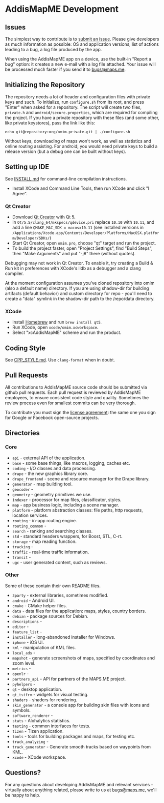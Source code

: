 # AddisMapME Development

## Issues

The simplest way to contribute is to [submit an issue](https://github.com/mapsme/omim/issues).
Please give developers as much information as possible: OS and application versions,
list of actions leading to a bug, a log file produced by the app.

When using the AddisMapME app on a device, use the built-in "Report a bug" option:
it creates a new e-mail with a log file attached. Your issue will be processed much
faster if you send it to bugs@maps.me.

## Initializing the Repository

The repository needs a lot of header and configuration files with private keys and such.
To initialize, run `configure.sh` from its root, and press "Enter" when asked for a
repository. The script will create two files, `private.h` and `android/secure.properties`,
which are required for compiling the project. If you have a private repository with
these files (and some other, like private keystores), pass the link like this:

    echo git@repository:org/omim-private.git | ./configure.sh

Without keys, downloading of maps won't work, as well as statistics and online routing
assisting. For android, you would need private keys to build a release version (but
a debug one can be built without keys).

## Setting up IDE

See [INSTALL.md](INSTALL.md) for command-line compilation instructions.

* Install XCode and Command Line Tools, then run XCode and click "I Agree".

### Qt Creator

* Download [Qt Creator](http://www.qt.io/download-open-source/) with Qt 5.
* In `Qt/5.5/clang_64/mkspecs/qdevice.pri` replace `10.10` with `10.11`, and
    add a line `QMAKE_MAC_SDK = macosx10.11` (see installed versions in
    `/Applications/Xcode.app/Contents/Developer/Platforms/MacOSX.platform/Developer/SDKs/`)
* Start Qt Creator, open `omim.pro`, choose "qt" target and run the project.
* To build the project faster, open "Project Settings", find "Build Steps", then
    "Make Arguments" and put "-j8" there (without quotes).

Debugging may not work in Qt Creator. To enable it, try creating a Build & Run kit in
preferences with XCode's lldb as a debugger and a clang compiler.

At the moment configuration assumes you've cloned repository into omim (also a default name) directory.
If you are using shadow-dir for building artifacts (default behavior) and custom directory for repo -
you'll need to create a "data" symlink in the shadow-dir path to the /repo/data directory.

### XCode

* Install [Homebrew](http://brew.sh/) and run `brew install qt5`.
* Run XCode, open `xcode/omim.xcworkspace`.
* Select "xcAddisMapME" scheme and run the product.

## Coding Style

See [CPP_STYLE.md](CPP_STYLE.md). Use `clang-format` when in doubt.

## Pull Requests

All contributions to AddisMapME source code should be submitted via github pull requests.
Each pull request is reviewed by AddisMapME employees, to ensure consistent code style
and quality. Sometimes the review process even for smallest commits can be
very thorough.

To contribute you must sign the [license agreement](CLA.md): the same one you
sign for Google or Facebook open-source projects.

## Directories

### Core

* `api` - external API of the application.
* `base` - some base things, like macros, logging, caches etc.
* `coding` - I/O classes and data processing.
* `drape` - the new graphics library core.
* `drape_frontend` - scene and resource manager for the Drape library.
* `generator` - map building tool.
* `geocoder` -
* `geometry` - geometry primitives we use.
* `indexer` - processor for map files, classificator, styles.
* `map` - app business logic, including a scene manager.
* `platform` - platform abstraction classes: file paths, http requests, location services.
* `routing` - in-app routing engine.
* `routing_common` -
* `search` - ranking and searching classes.
* `std` - standard headers wrappers, for Boost, STL, C-rt.
* `storage` - map reading function.
* `tracking` -
* `traffic` - real-time traffic information.
* `transit` -
* `ugc` - user generated content, such as reviews.

### Other

Some of these contain their own README files.

* `3party` - external libraries, sometimes modified.
* `android` - Android UI.
* `cmake` - CMake helper files.
* `data` - data files for the application: maps, styles, country borders.
* `debian` - package sources for Debian.
* `descriptions` -
* `editor` -
* `feature_list` -
* `installer` - long-abandoned installer for Windows.
* `iphone` - iOS UI.
* `kml` - manipulation of KML files.
* `local_ads` -
* `mapshot` - generate screenshots of maps, specified by coordinates and zoom level.
* `metrics` -
* `openlr` -
* `partners_api` - API for partners of the MAPS.ME project.
* `pyhelpers` -
* `qt` - desktop application.
* `qt_tstfrm` - widgets for visual testing.
* `shaders` - shaders for rendering.
* `skin_generator` - a console app for building skin files with icons and symbols.
* `software_renderer` -
* `stats` - Alohalytics statistics.
* `testing` - common interfaces for tests.
* `tizen` - Tizen application.
* `tools` - tools for building packages and maps, for testing etc.
* `track_analyzing` -
* `track_generator` - Generate smooth tracks based on waypoints from KML.
* `xcode` - XCode workspace.

## Questions?

For any questions about developing AddisMapME and relevant services - virtually about anything related,
please write to us at bugs@maps.me, we'll be happy to help.
